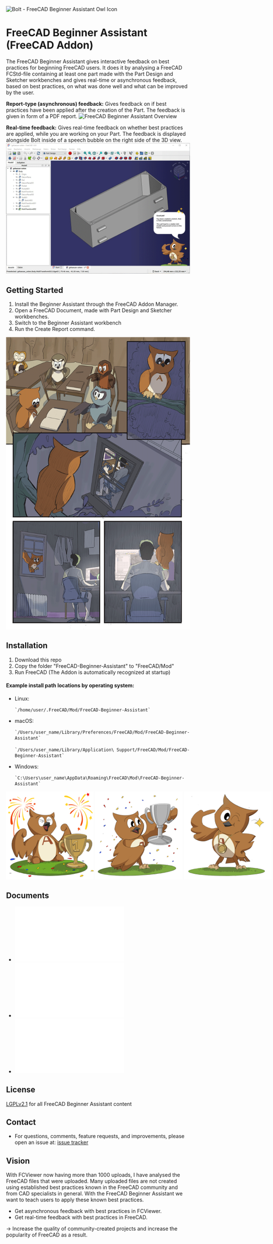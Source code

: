 <img src="bolt.jpg" alt="Bolt - FreeCAD Beginner Assistant Owl Icon" style="width:320px;"/>

# FreeCAD Beginner Assistant (FreeCAD Addon)


The FreeCAD Beginner Assistant gives interactive feedback on best practices for beginning FreeCAD users. It does it by analysing a FreeCAD FCStd-file containing at least one part made with the Part Design and Sketcher workbenches and gives real-time or asynchronous feedback, based on best practices, on what was done well and what can be improved by the user.

**Report-type (asynchronous) feedback:**
Gives feedback on if best practices have been applied after the creation of the Part. The feedback is given in form of a PDF report.
![FreeCAD Beginner Assistant Overview](freecad-beginner-assistant-overview.png)


**Real-time feedback:**
Gives real-time feedback on whether best practices are applied, while you are working on your Part. The feedback is displayed alongside Bolt inside of a speech bubble on the right side of the 3D view.
![FreeCAD Beginner Assistant Real-Time Feedback](freecad-beginner-assistant-real-time-feedback.png)


## Getting Started
1. Install the Beginner Assistant through the FreeCAD Addon Manager.
2. Open a FreeCAD Document, made with Part Design and Sketcher workbenches.
3. Switch to the Beginner Assistant workbench
4. Run the Create Report command.

![FreeCAD Beginner Assistant Story Comic](freecad-beginner-assistant-bolt-comic.png)

## Installation
1. Download this repo
2. Copy the folder "FreeCAD-Beginner-Assistant" to "FreeCAD/Mod"
3. Run FreeCAD (The Addon is automatically recognized at startup)

#### Example install path locations by operating system:

* Linux:

      `/home/user/.FreeCAD/Mod/FreeCAD-Beginner-Assistant`


* macOS:

      `/Users/user_name/Library/Preferences/FreeCAD/Mod/FreeCAD-Beginner-Assistant`

      `/Users/user_name/Library/Application\ Support/FreeCAD/Mod/FreeCAD-Beginner-Assistant`


* Windows:

      `C:\Users\user_name\AppData\Roaming\FreeCAD\Mod\FreeCAD-Beginner-Assistant`


<span style="white-space: nowrap;">
<img src="bolt-happy-4.png" alt="Bolt happy level 4 mood" style="width:240px;"/>
<img src="bolt-happy-3.png" alt="Bolt happy level 3 mood" style="width:240px;"/>
<img src="bolt-happy-2.png" alt="Bolt happy level 2 mood" style="width:240px;"/>
<img src="bolt-happy-1.png" alt="Bolt happy level 1 mood" style="width:240px;"/>
<img src="bolt-neutral.png" alt="Bolt neutral mood" style="width:240px;"/>
<img src="bolt-sad.png" alt="Bolt sad mood" style="width:240px;"/>
</span>


## Documents
* ![The Psychology of Bolt - Part 1](the-psychology-of-bolt-freecad.pdf)
* ![The Psychology of Bolt - Part 2](the-psychology-of-bolt-freecad-2.pdf)
* ![The Tale of Bolt](The-Tale-of-Bolt-3.pdf)


## License
[LGPLv2.1](https://github.com/alekssadowski95/FreeCAD-Beginner-Assistant/blob/main/LICENSE) for all FreeCAD Beginner Assistant content

## Contact
* For questions, comments, feature requests, and improvements, please open an issue at: [issue tracker](https://github.com/alekssadowski95/FreeCAD-Beginner-Assistant/issues)

## Vision
With FCViewer now having more than 1000 uploads, I have analysed the FreeCAD files that were uploaded. Many uploaded files are not created using established best practices known in the FreeCAD community and from CAD specialists in general. With the FreeCAD Beginner Assistant we want to teach users to apply these known best practices. 
- Get asynchronous feedback with best practices in FCViewer.
- Get real-time feedback with best practices in FreeCAD.

-> Increase the quality of community-created projects and increase the popularity of FreeCAD as a result.

